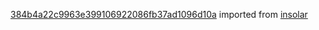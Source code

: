 [384b4a22c9963e399106922086fb37ad1096d10a](https://github.com/insolar/insolar/commit/384b4a22c9963e399106922086fb37ad1096d10a) imported from [insolar](https://github.com/insolar/insolar)

